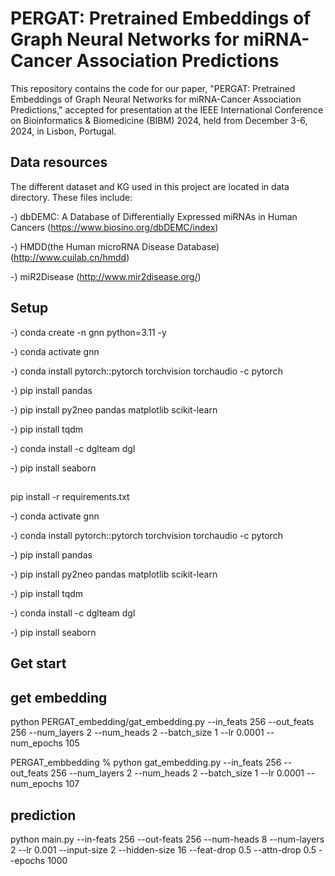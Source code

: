 # PERGAT: Pretrained Embeddings of Graph Neural Networks for miRNA-Cancer Association Predictions

This repository contains the code for our paper, "PERGAT: Pretrained Embeddings of Graph Neural Networks for miRNA-Cancer Association Predictions," accepted for presentation at the IEEE International Conference on Bioinformatics & Biomedicine (BIBM) 2024, held from December 3-6, 2024, in Lisbon, Portugal.


## Data resources
The different dataset and KG used in this project are located in data directory. These files include:

-) dbDEMC: A Database of Differentially Expressed miRNAs in Human Cancers (https://www.biosino.org/dbDEMC/index)

-) HMDD(the Human microRNA Disease Database)(http://www.cuilab.cn/hmdd)

-) miR2Disease (http://www.mir2disease.org/)

## Setup

-) conda create -n gnn python=3.11 -y

-) conda activate gnn 

-) conda install pytorch::pytorch torchvision torchaudio -c pytorch

-) pip install pandas

-) pip install py2neo pandas matplotlib scikit-learn

-) pip install tqdm

-) conda install -c dglteam dgl

-) pip install seaborn

##
pip install -r requirements.txt

-) conda activate gnn 

-) conda install pytorch::pytorch torchvision torchaudio -c pytorch

-) pip install pandas

-) pip install py2neo pandas matplotlib scikit-learn

-) pip install tqdm

-) conda install -c dglteam dgl

-) pip install seaborn

## Get start
## get embedding
python PERGAT_embedding/gat_embedding.py --in_feats 256 --out_feats 256 --num_layers 2 --num_heads 2 --batch_size 1 --lr 0.0001 --num_epochs 105

PERGAT_embbedding % python gat_embedding.py --in_feats 256 --out_feats 256 --num_layers 2 --num_heads 2 --batch_size 1 --lr 0.0001 --num_epochs 107

## prediction
python main.py --in-feats 256 --out-feats 256 --num-heads 8 --num-layers 2 --lr 0.001 --input-size 2 --hidden-size 16 --feat-drop 0.5 --attn-drop 0.5 --epochs 1000    


